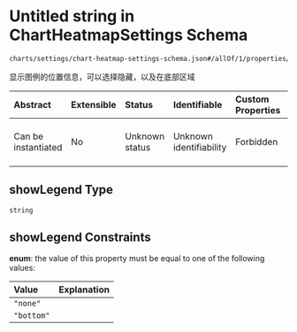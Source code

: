 # Untitled string in ChartHeatmapSettings Schema

```txt
charts/settings/chart-heatmap-settings-schema.json#/allOf/1/properties/showLegend
```

显示图例的位置信息，可以选择隐藏，以及在底部区域

| Abstract            | Extensible | Status         | Identifiable            | Custom Properties | Additional Properties | Access Restrictions | Defined In                                                                                                               |
| :------------------ | :--------- | :------------- | :---------------------- | :---------------- | :-------------------- | :------------------ | :----------------------------------------------------------------------------------------------------------------------- |
| Can be instantiated | No         | Unknown status | Unknown identifiability | Forbidden         | Allowed               | none                | [chart-heatmap-settings-schema.json\*](../out/charts/settings/chart-heatmap-settings-schema.json "open original schema") |

## showLegend Type

`string`

## showLegend Constraints

**enum**: the value of this property must be equal to one of the following values:

| Value      | Explanation |
| :--------- | :---------- |
| `"none"`   |             |
| `"bottom"` |             |
